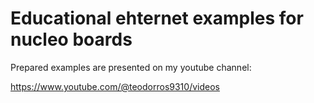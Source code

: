 # Educational ehternet examples for nucleo boards

Prepared examples are presented on my youtube channel:

https://www.youtube.com/@teodorros9310/videos

